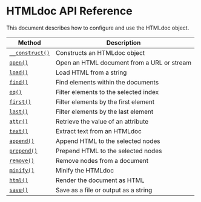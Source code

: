 # HTMLdoc API Reference

This document describes how to configure and use the HTMLdoc object.

| Method							| Description 								|
|-----------------------------------|-------------------------------------------|
| [`__construct()`](construct.md)	| Constructs an HTMLdoc object 				|
| [`open()`](open.md)				| Open an HTML document from a URL or stream |
| [`load()`](load.md)				| Load HTML from a string					|
| [`find()`](find.md)				| Find elements within the documents		|
| [`eq()`](eq.md)					| Filter elements to the selected index		|
| [`first()`](first.md)				| Filter elements by the first element		|
| [`last()`](last.md)				| Filter elements by the last element		|
| [`attr()`](attr.md)				| Retrieve the value of an attribute		|
| [`text()`](text.md)				| Extract text from an HTMLdoc		 		|
| [`append()`](append.md)			| Append HTML to the selected nodes	 		|
| [`prepend()`](prepend.md)			| Prepend HTML to the selected nodes 		|
| [`remove()`](remove.md)			| Remove nodes from a document		 		|
| [`minify()`](minify.md)			| Minify the HTMLdoc						|
| [`html()`](html.md)				| Render the document as HTML		 		|
| [`save()`](save.md)				| Save as a file or output as a string 		|
